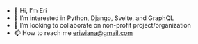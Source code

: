 - 👋 Hi, I’m Eri
- 👀 I’m interested in Python, Django, Svelte, and GraphQL
- 💞️ I’m looking to collaborate on non-profit project/organization
- 📫 How to reach me eriwiana@gmail.com

<!---
erwnhdyt/erwnhdyt is a ✨ special ✨ repository because its `README.md` (this file) appears on your GitHub profile.
You can click the Preview link to take a look at your changes.
--->
